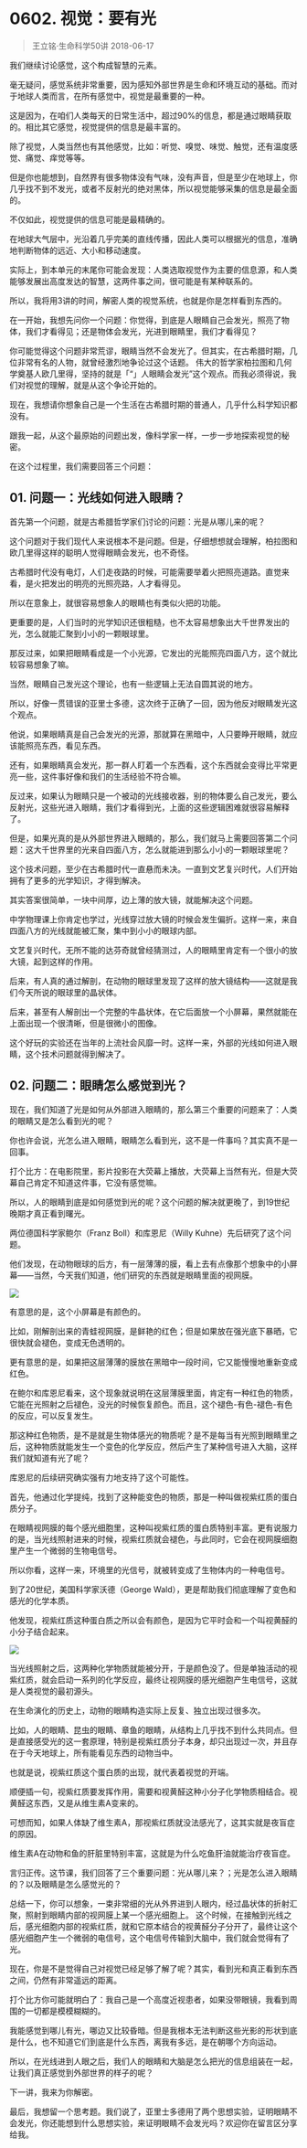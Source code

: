# 0602. 视觉：要有光
> 王立铭·生命科学50讲
2018-06-17

我们继续讨论感觉，这个构成智慧的元素。

毫无疑问，感觉系统非常重要，因为感知外部世界是生命和环境互动的基础。而对于地球人类而言，在所有感觉中，视觉是最重要的一种。

这是因为，在咱们人类每天的日常生活中，超过90%的信息，都是通过眼睛获取的。相比其它感觉，视觉提供的信息是最丰富的。

除了视觉，人类当然也有其他感觉，比如：听觉、嗅觉、味觉、触觉，还有温度感觉、痛觉、痒觉等等。

但是你也能想到，自然界有很多物体没有气味，没有声音，但是至少在地球上，你几乎找不到不发光，或者不反射光的绝对黑体，所以视觉能够采集的信息是最全面的。

不仅如此，视觉提供的信息可能是最精确的。

在地球大气层中，光沿着几乎完美的直线传播，因此人类可以根据光的信息，准确地判断物体的远近、大小和移动速度。

实际上，到本单元的末尾你可能会发现：人类选取视觉作为主要的信息源，和人类能够发展出高度发达的智慧，这两件事之间，很可能是有某种联系的。

所以，我将用3讲的时间，解密人类的视觉系统，也就是你是怎样看到东西的。

在一开始，我想先问你一个问题：你觉得，到底是人眼睛自己会发光，照亮了物体，我们才看得见；还是物体会发光，光进到眼睛里，我们才看得见？

你可能觉得这个问题非常荒谬，眼睛当然不会发光了。但其实，在古希腊时期，几位非常有名的人物，就曾经激烈地争论过这个话题。
伟大的哲学家柏拉图和几何学奠基人欧几里得，坚持的就是「“」人眼睛会发光”这个观点。而我必须得说，我们对视觉的理解，就是从这个争论开始的。

现在，我想请你想象自己是一个生活在古希腊时期的普通人，几乎什么科学知识都没有。

跟我一起，从这个最原始的问题出发，像科学家一样，一步一步地探索视觉的秘密。

在这个过程里，我们需要回答三个问题：

## 01. 问题一：光线如何进入眼睛？

首先第一个问题，就是古希腊哲学家们讨论的问题：光是从哪儿来的呢？

这个问题对于我们现代人来说根本不是问题。但是，仔细想想就会理解，柏拉图和欧几里得这样的聪明人觉得眼睛会发光，也不奇怪。

古希腊时代没有电灯，人们走夜路的时候，可能需要举着火把照亮道路。直觉来看，是火把发出的明亮的光照亮路，人才看得见。

所以在意象上，就很容易想象人的眼睛也有类似火把的功能。

更重要的是，人们当时的光学知识还很粗糙，也不太容易想象出大千世界发出的光，怎么就能汇聚到小小的一颗眼球里。

那反过来，如果把眼睛看成是一个小光源，它发出的光能照亮四面八方，这个就比较容易想象了嘛。

当然，眼睛自己发光这个理论，也有一些逻辑上无法自圆其说的地方。

所以，好像一贯错误的亚里士多德，这次终于正确了一回，因为他反对眼睛发光这个观点。

他说，如果眼睛真是自己会发光的光源，那就算在黑暗中，人只要睁开眼睛，就应该能照亮东西，看见东西。

还有，如果眼睛真会发光，那一群人盯着一个东西看，这个东西就会变得比平常更亮一些，这件事好像和我们的生活经验不符合嘛。

反过来，如果认为眼睛只是一个被动的光线接收器，别的物体要么自己发光，要么反射光，这些光进入眼睛，我们才看得到光，上面的这些逻辑困难就很容易解释了。

但是，如果光真的是从外部世界进入眼睛的，那么，我们就马上需要回答第二个问题：这大千世界里的光来自四面八方，怎么就能进到那么小小的一颗眼球里呢？

这个技术问题，至少在古希腊时代一直悬而未决。一直到文艺复兴时代，人们开始拥有了更多的光学知识，才得到解决。

其实答案很简单，一块中间厚，边上薄的放大镜，就能解决这个问题。

中学物理课上你肯定也学过，光线穿过放大镜的时候会发生偏折。这样一来，来自四面八方的光线就能被汇聚，集中到小小的眼球内部。

文艺复兴时代，无所不能的达芬奇就曾经猜测过，人的眼睛里肯定有一个很小的放大镜，起到这样的作用。

后来，有人真的通过解剖，在动物的眼球里发现了这样的放大镜结构——这就是我们今天所说的眼球里的晶状体。

后来，甚至有人解剖出一个完整的牛晶状体，在它后面放一个小屏幕，果然就能在上面出现一个很清晰，但是很微小的图像。

这个好玩的实验还在当年的上流社会风靡一时。这样一来，外部的光线如何进入眼睛，这个技术问题就得到解决了。

## 02. 问题二：眼睛怎么感觉到光？

现在，我们知道了光是如何从外部进入眼睛的，那么第三个重要的问题来了：人类的眼睛又是怎么看到光的呢？

你也许会说，光怎么进入眼睛，眼睛怎么看到光，这不是一件事吗？其实真不是一回事。

打个比方：在电影院里，影片投影在大荧幕上播放，大荧幕上当然有光，但是大荧幕自己肯定不知道这件事，它没有感觉嘛。

所以，人的眼睛到底是如何感觉到光的呢？这个问题的解决就更晚了，到19世纪晚期才真正看到曙光。

两位德国科学家鲍尔（Franz Boll）和库恩尼（Willy Kuhne）先后研究了这个问题。

他们发现，在动物眼球的后方，有一层薄薄的膜，看上去有点像那个想象中的小屏幕——当然，今天我们知道，他们研究的东西就是眼睛里面的视网膜。

![](https://raw.githubusercontent.com/dalong0514/selfstudy/master/图片链接/生命科学/2019129.jpg)

有意思的是，这个小屏幕是有颜色的。

比如，刚解剖出来的青蛙视网膜，是鲜艳的红色；但是如果放在强光底下暴晒，它很快就会褪色，变成无色透明的。

更有意思的是，如果把这层薄薄的膜放在黑暗中一段时间，它又能慢慢地重新变成红色。

在鲍尔和库恩尼看来，这个现象就说明在这层薄膜里面，肯定有一种红色的物质，它能在光照射之后褪色，没光的时候恢复颜色。而且，这个褪色-有色-褪色-有色的反应，可以反复发生。

那这种红色物质，是不是就是生物体感光的物质呢？是不是每当有光照到眼睛里之后，这种物质就能发生一个变色的化学反应，然后产生了某种信号进入大脑，这样我们就知道有光了呢？

库恩尼的后续研究确实强有力地支持了这个可能性。

首先，他通过化学提纯，找到了这种能变色的物质，那是一种叫做视紫红质的蛋白质分子。

在眼睛视网膜的每个感光细胞里，这种叫视紫红质的蛋白质特别丰富。更有说服力的是，当光线照射进来的时候，视紫红质就会褪色，与此同时，它会在视网膜细胞里产生一个微弱的生物电信号。

所以你看，这样一来，环境里的光信号，就被转变成了生物体内的一种电信号。

到了20世纪，美国科学家沃德（George Wald），更是帮助我们彻底理解了变色和感光的化学本质。

他发现，视紫红质这种蛋白质之所以会有颜色，是因为它平时会和一个叫视黄醛的小分子结合起来。

![](https://raw.githubusercontent.com/dalong0514/selfstudy/master/图片链接/生命科学/2019130.jpg)

当光线照射之后，这两种化学物质就能被分开，于是颜色没了。但是单独活动的视紫红质，就会启动一系列的化学反应，最终让视网膜的感光细胞产生电信号，这就是人类视觉的最初源头。

在生命演化的历史上，动物的眼睛构造实际上反复、独立出现过很多次。

比如，人的眼睛、昆虫的眼睛、章鱼的眼睛，从结构上几乎找不到什么共同点。但是直接感受光的这一套原理，特别是视紫红质分子本身，却只出现过一次，并且存在于今天地球上，所有能看见东西的动物当中。

也就是说，视紫红质这个蛋白质的出现，就代表着视觉的开端。

顺便插一句，视紫红质要发挥作用，需要和视黄醛这种小分子化学物质相结合。视黄醛这东西，又是从维生素A变来的。

可想而知，如果人体缺了维生素A，那视紫红质就没法感光了，这其实就是夜盲症的原因。

维生素A在动物和鱼的肝脏里特别丰富，这就是为什么吃鱼肝油就能治疗夜盲症。

言归正传。这节课，我们回答了三个重要问题：光从哪儿来？；光是怎么进入眼睛的？以及眼睛是怎么感觉光的？

总结一下，你可以想象，一束非常细的光从外界进到人眼内，经过晶状体的折射汇聚，照射到眼睛内部的视网膜上某一个感光细胞上。
这个时候，在接触到光线之后，感光细胞内部的视紫红质，就和它原本结合的视黄醛分子分开了，最终让这个感光细胞产生一个微弱的电信号，这个电信号传输到大脑中，我们就会觉得有了光。

现在，你是不是觉得自己对视觉已经足够了解了呢？其实，看到光和真正看到东西之间，仍然有非常遥远的距离。

打个比方你可能就明白了：我自己是一个高度近视患者，如果没带眼镜，我看到周围的一切都是模模糊糊的。

我能感觉到哪儿有光，哪边又比较昏暗。但是我根本无法判断这些光影的形状到底是什么，也不知道它们到底是什么东西，离我有多远，是在朝哪个方向运动。

所以，在光线进到人眼之后，我们人的眼睛和大脑是怎么把光的信息组装在一起，让我们真正感觉到外部世界的样子的呢？

下一讲，我来为你解密。

最后，我想留一个思考题。我们说了，亚里士多德用了两个思想实验，证明眼睛不会发光，你还能想到什么思想实验，来证明眼睛不会发光吗？欢迎你在留言区分享给我。

